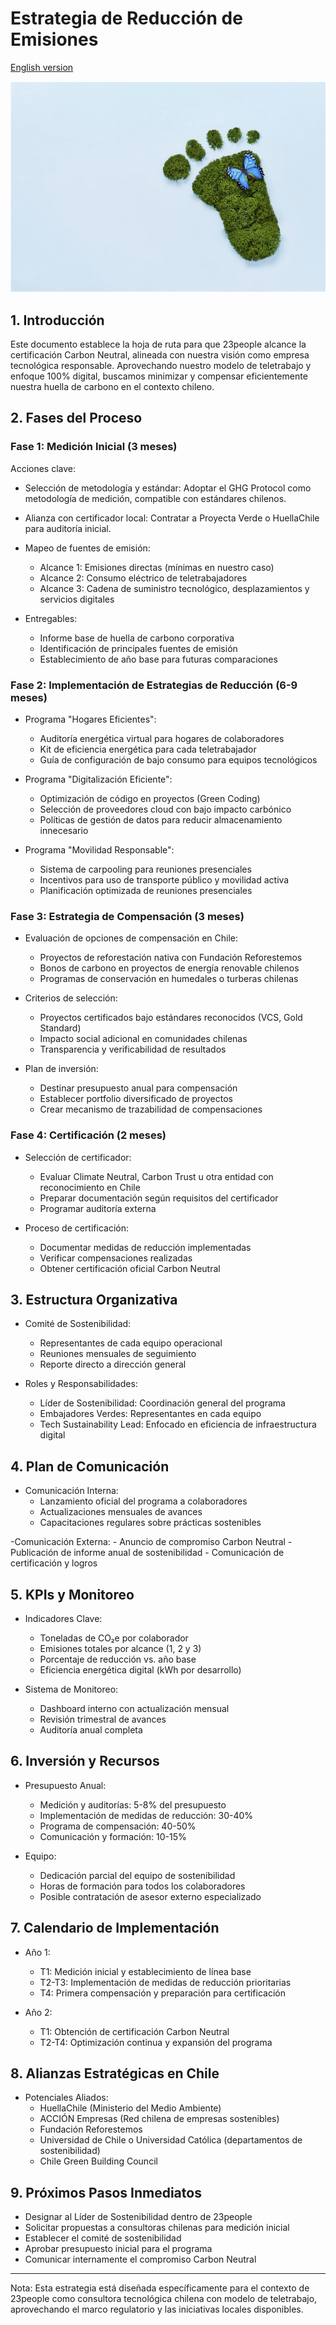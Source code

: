 # Estrategia de Reducción de Emisiones
[English version](https://manual-23people-io.translate.goog/sustainability/strategy/?_x_tr_sl=es&_x_tr_tl=en&_x_tr_hl=es&_x_tr_pto=wapp)

![Sustainability Strategy](../_assets/images/strategy.png)


## 1. Introducción
Este documento establece la hoja de ruta para que 23people alcance la certificación Carbon Neutral, alineada con nuestra visión como empresa tecnológica responsable. Aprovechando nuestro modelo de teletrabajo y enfoque 100% digital, buscamos minimizar y compensar eficientemente nuestra huella de carbono en el contexto chileno.

## 2. Fases del Proceso

### Fase 1: Medición Inicial (3 meses)
Acciones clave:

- Selección de metodología y estándar: Adoptar el GHG Protocol como metodología de medición, compatible con estándares chilenos.
- Alianza con certificador local: Contratar a Proyecta Verde o HuellaChile para auditoría inicial.
- Mapeo de fuentes de emisión:
    - Alcance 1: Emisiones directas (mínimas en nuestro caso)
    - Alcance 2: Consumo eléctrico de teletrabajadores
    - Alcance 3: Cadena de suministro tecnológico, desplazamientos y servicios digitales

- Entregables:
    - Informe base de huella de carbono corporativa
    - Identificación de principales fuentes de emisión
    - Establecimiento de año base para futuras comparaciones

### Fase 2: Implementación de Estrategias de Reducción (6-9 meses)

- Programa "Hogares Eficientes":
    - Auditoría energética virtual para hogares de colaboradores
    - Kit de eficiencia energética para cada teletrabajador
    - Guía de configuración de bajo consumo para equipos tecnológicos

- Programa "Digitalización Eficiente":
    - Optimización de código en proyectos (Green Coding)
    - Selección de proveedores cloud con bajo impacto carbónico
    - Políticas de gestión de datos para reducir almacenamiento innecesario

- Programa "Movilidad Responsable":
    - Sistema de carpooling para reuniones presenciales
    - Incentivos para uso de transporte público y movilidad activa
    - Planificación optimizada de reuniones presenciales

### Fase 3: Estrategia de Compensación (3 meses)

- Evaluación de opciones de compensación en Chile:
    - Proyectos de reforestación nativa con Fundación Reforestemos
    - Bonos de carbono en proyectos de energía renovable chilenos
    - Programas de conservación en humedales o turberas chilenas

- Criterios de selección:
    - Proyectos certificados bajo estándares reconocidos (VCS, Gold Standard)
    - Impacto social adicional en comunidades chilenas
    - Transparencia y verificabilidad de resultados

- Plan de inversión:
    - Destinar presupuesto anual para compensación
    - Establecer portfolio diversificado de proyectos
    - Crear mecanismo de trazabilidad de compensaciones

### Fase 4: Certificación (2 meses)

- Selección de certificador:
    - Evaluar Climate Neutral, Carbon Trust u otra entidad con reconocimiento en Chile
    - Preparar documentación según requisitos del certificador
    - Programar auditoría externa

- Proceso de certificación:
    - Documentar medidas de reducción implementadas
    - Verificar compensaciones realizadas
    - Obtener certificación oficial Carbon Neutral
## 3. Estructura Organizativa

- Comité de Sostenibilidad:
    - Representantes de cada equipo operacional
    - Reuniones mensuales de seguimiento
    - Reporte directo a dirección general

- Roles y Responsabilidades:
    - Líder de Sostenibilidad: Coordinación general del programa
    - Embajadores Verdes: Representantes en cada equipo
    - Tech Sustainability Lead: Enfocado en eficiencia de infraestructura digital

## 4. Plan de Comunicación

- Comunicación Interna:
    - Lanzamiento oficial del programa a colaboradores
    - Actualizaciones mensuales de avances
    - Capacitaciones regulares sobre prácticas sostenibles

-Comunicación Externa:
    - Anuncio de compromiso Carbon Neutral
    - Publicación de informe anual de sostenibilidad
    - Comunicación de certificación y logros

## 5. KPIs y Monitoreo

- Indicadores Clave:
    - Toneladas de CO₂e por colaborador
    - Emisiones totales por alcance (1, 2 y 3)
    - Porcentaje de reducción vs. año base
    - Eficiencia energética digital (kWh por desarrollo)


- Sistema de Monitoreo:
    - Dashboard interno con actualización mensual
    - Revisión trimestral de avances
    - Auditoría anual completa

## 6. Inversión y Recursos

- Presupuesto Anual:
    - Medición y auditorías: 5-8% del presupuesto
    - Implementación de medidas de reducción: 30-40%
    - Programa de compensación: 40-50%
    - Comunicación y formación: 10-15%

- Equipo:
    - Dedicación parcial del equipo de sostenibilidad
    - Horas de formación para todos los colaboradores
    - Posible contratación de asesor externo especializado

## 7. Calendario de Implementación

- Año 1:
    - T1: Medición inicial y establecimiento de línea base
    - T2-T3: Implementación de medidas de reducción prioritarias
    - T4: Primera compensación y preparación para certificación

- Año 2:
    - T1: Obtención de certificación Carbon Neutral
    - T2-T4: Optimización continua y expansión del programa


## 8. Alianzas Estratégicas en Chile

- Potenciales Aliados:
    - HuellaChile (Ministerio del Medio Ambiente)
    - ACCIÓN Empresas (Red chilena de empresas sostenibles)
    - Fundación Reforestemos
    - Universidad de Chile o Universidad Católica (departamentos de sostenibilidad)
    - Chile Green Building Council

## 9. Próximos Pasos Inmediatos

- Designar al Líder de Sostenibilidad dentro de 23people
- Solicitar propuestas a consultoras chilenas para medición inicial
- Establecer el comité de sostenibilidad
- Aprobar presupuesto inicial para el programa
- Comunicar internamente el compromiso Carbon Neutral

----

Nota: Esta estrategia está diseñada específicamente para el contexto de 23people como consultora tecnológica chilena con modelo de teletrabajo, aprovechando el marco regulatorio y las iniciativas locales disponibles.